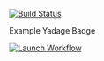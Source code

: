 



[![Build Status](https://travis-ci.org/recast-hep/recast-backend.svg?branch=master)](https://travis-ci.org/recast-hep/recast-backend)


Example Yadage Badge

[![Launch Workflow](https://img.shields.io/badge/run_yadage-madgraph_delphes-7a438c.svg)](https://recast-control.cern.ch/sandbox?toplevel=from-github%2Fphenochain&workflow=madgraph_delphes.yml&outputs=delphes%2Foutput.lhco%2Cdelphes%2Foutput.root&pars=%7B%22nevents%22%3A100%7D)
